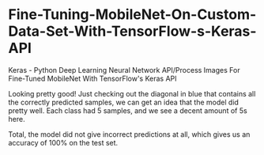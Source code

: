 # Fine-Tuning-MobileNet-On-Custom-Data-Set-With-TensorFlow-s-Keras-API
Keras - Python Deep Learning Neural Network API/Process Images For Fine-Tuned MobileNet With TensorFlow's Keras API

Looking pretty good! Just checking out the diagonal in blue that contains all the correctly predicted samples, we can get an idea that the model did pretty well. Each class had 5 samples, and we see a decent amount of 5s here.

Total, the model did not give incorrect predictions at all, which gives us an accuracy of 100% on the test set.
